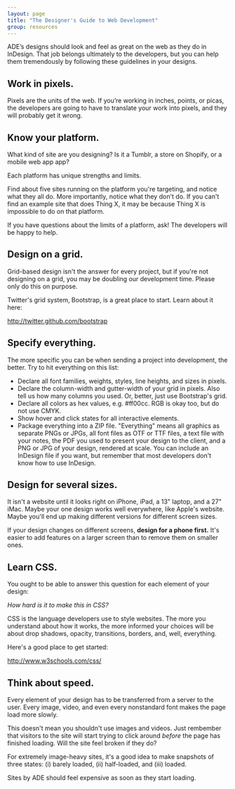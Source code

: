 ```yaml
---
layout: page
title: "The Designer's Guide to Web Development"
group: resources
---
```


ADE’s designs should look and feel as great on the web as they do in InDesign. That job belongs ultimately to the developers, but you can help them tremendously by following these guidelines in your designs.


Work in pixels.
---------------

Pixels are the units of the web. If you’re working in inches, points, or picas, the developers are going to have to translate your work into pixels, and they will probably get it wrong.


Know your platform.
-------------------

What kind of site are you designing? Is it a Tumblr, a store on Shopify, or a mobile web app app? 

Each platform has unique strengths and limits.

Find about five sites running on the platform you're targeting, and notice what they all do. More importantly, notice what they don't do. If you can't find an example site that does Thing X, it may be because Thing X is impossible to do on that platform.

If you have questions about the limits of a platform, ask! The developers will be happy to help.


Design on a grid.
-----------------

Grid-based design isn't the answer for every project, but if you're not designing on a grid, you may be doubling our development time. Please only do this on purpose.

Twitter's grid system, Bootstrap, is a great place to start. Learn about it here:

http://twitter.github.com/bootstrap


Specify everything.
-------------------

The more specific you can be when sending a project into development, the better. Try to hit everything on this list:

- Declare all font families, weights, styles, line heights, and sizes in pixels.
- Declare the column-width and gutter-width of your grid in pixels. Also tell us how many columns you used. Or, better, just use Bootstrap's grid.
- Declare all colors as hex values, e.g. #ff00cc. RGB is okay too, but do not use CMYK.
- Show hover and click states for all interactive elements.
- Package everything into a ZIP file. "Everything" means all graphics as separate PNGs or JPGs, all font files as OTF or TTF files, a text file with your notes, the PDF you used to present your design to the client, and a PNG or JPG of your design, rendered at scale. You can include an InDesign file if you want, but remember that most developers don't know how to use InDesign.


Design for several sizes.
-------------------------

It isn't a website until it looks right on iPhone, iPad, a 13" laptop, and a 27" iMac. Maybe your one design works well everywhere, like Apple's website. Maybe you'll end up making different versions for different screen sizes.

If your design changes on different screens, **design for a phone first.** It's easier to add features on a larger screen than to remove them on smaller ones.


Learn CSS.
----------

You ought to be able to answer this question for each element of your design:

*How hard is it to make this in CSS?*

CSS is the language developers use to style websites. The more you understand about how it works, the more informed your choices will be about drop shadows, opacity, transitions, borders, and, well, everything.

Here's a good place to get started:

http://www.w3schools.com/css/



Think about speed.
------------------

Every element of your design has to be transferred from a server to the user. Every image, video, and even every nonstandard font makes the page load more slowly. 

This doesn't mean you shouldn't use images and videos. Just rembember that visitors to the site will start trying to click around *before* the page has finished loading. Will the site feel broken if they do?

For extremely image-heavy sites, it's a good idea to make snapshots of three states: (i) barely loaded, (ii) half-loaded, and (iii) loaded. 

Sites by ADE should feel expensive as soon as they start loading.